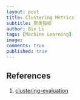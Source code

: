 ```yaml
---
layout: post
title: Clustering Metrics
subtitle: 聚类指标
author: Bin Li
tags: [Machine Learning]
image: 
comments: true
published: true
---
```




## References
1. [clustering-evaluation](https://scikit-learn.org/stable/modules/clustering.html#clustering-evaluation)